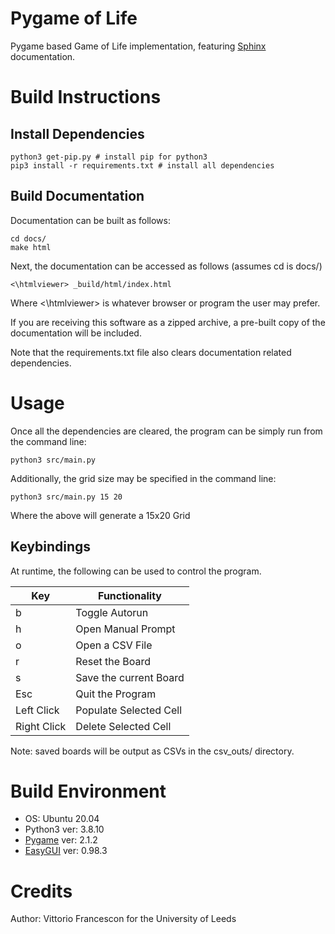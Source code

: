 # Pygame of Life
Pygame based Game of Life implementation, featuring [Sphinx](https://www.sphinx-doc.org/en/master/) documentation.

# Build Instructions

## Install Dependencies
```
python3 get-pip.py # install pip for python3
pip3 install -r requirements.txt # install all dependencies 
```

## Build Documentation
Documentation can be built as follows:

```
cd docs/
make html
```

Next, the documentation can be accessed as follows (assumes cd is docs/)

```
<\htmlviewer> _build/html/index.html
```

Where <\htmlviewer> is whatever browser or program the user may prefer.

If you are receiving this software as a zipped archive, a pre-built copy of the documentation will be included.

Note that the requirements.txt file also clears documentation related dependencies.


# Usage

Once all the dependencies are cleared, the program can be simply run from the command line:

```
python3 src/main.py
```

Additionally, the grid size may be specified in the command line:

```
python3 src/main.py 15 20
```
Where the above will generate a 15x20 Grid

## Keybindings

At runtime, the following can be used to control the program.

| Key         | Functionality          |
|-------------|------------------------|
| b           | Toggle Autorun         |
| h           | Open Manual Prompt     |
| o           | Open a CSV File        |
| r           | Reset the Board        |
| s           | Save the current Board |
| Esc         | Quit the Program       |
| Left Click  | Populate Selected Cell |
| Right Click | Delete Selected Cell   |

Note: saved boards will be output as CSVs in the csv_outs/ directory.

# Build Environment

* OS: Ubuntu 20.04
* Python3 ver: 3.8.10
* [Pygame](https://pypi.org/project/pygame/) ver: 2.1.2
* [EasyGUI](https://pypi.org/project/easygui/) ver: 0.98.3

# Credits

Author: Vittorio Francescon for the University of Leeds